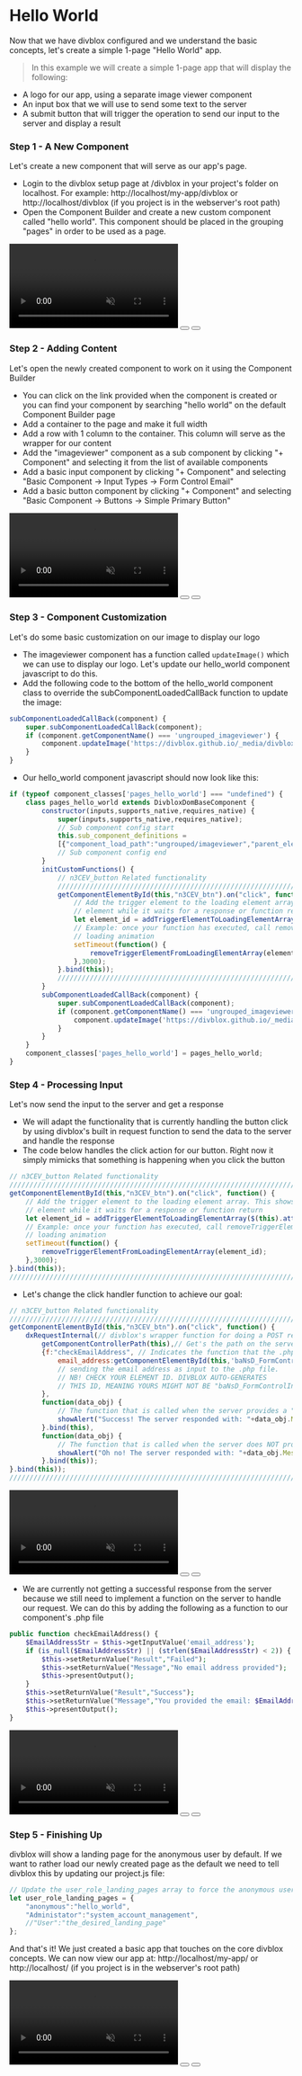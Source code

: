 # Hello World
Now that we have divblox configured and we understand the basic concepts, let's create a simple 1-page "Hello World" app.

>In this example we will create a simple 1-page app that will display the following:

- A logo for our app, using a separate image viewer component
- An input box that we will use to send some text to the server
- A submit button that will trigger the operation to send our input to the server and display a result

### Step 1 - A New Component
Let's create a new component that will serve as our app's page.
- Login to the divblox setup page at /divblox in your project's folder on localhost. 
For example: http://localhost/my-app/divblox or http://localhost/divblox (if you project is in the webserver's root path)
- Open the Component Builder and create a new custom component called "hello world". This component should be placed in the grouping "pages" in order to be used as a page.

<video id="HelloWorldStep1" muted="" playsinline="" preload="auto" autoplay>
  <source src="_videos/Hello-World-Step-1.mp4" type="video/mp4">
  Video is not supported
</video>
<button onclick="replayVideo('HelloWorldStep1')" type="button" class="video-control-button">
<i class="fa fa-repeat"></i>
</button>
<button onclick="fullScreenVideo('HelloWorldStep1')" type="button" class="video-control-button">
<i class="fa fa-expand"></i>
</button>

### Step 2 - Adding Content
Let's open the newly created component to work on it using the Component Builder
- You can click on the link provided when the component is created or you can find your component by searching "hello world" on the default Component Builder page
- Add a container to the page and make it full width
- Add a row with 1 column to the container. This column will serve as the wrapper for our content
- Add the "imageviewer" component as a sub component by clicking "+ Component" and selecting it from the list of available components
- Add a basic input component by clicking "+ Component" and selecting "Basic Component -> Input Types -> Form Control Email"
- Add a basic button component by clicking "+ Component" and selecting "Basic Component -> Buttons -> Simple Primary Button"

<video id="HelloWorldStep2" muted="" playsinline="" preload="auto" autoplay>
  <source src="_videos/Hello-World-Step-2.mp4" type="video/mp4">
  Video is not supported
</video>
<button onclick="replayVideo('HelloWorldStep2')" type="button" class="video-control-button">
<i class="fa fa-repeat"></i>
</button>
<button onclick="fullScreenVideo('HelloWorldStep2')" type="button" class="video-control-button">
<i class="fa fa-expand"></i>
</button>

### Step 3 - Component Customization
Let's do some basic customization on our image to display our logo
- The imageviewer component has a function called `updateImage()` which we can use to display our logo. Let's update our hello_world component javascript to do this.
- Add the following code to the bottom of the hello_world component class to override the subComponentLoadedCallBack function to update the image:

```javascript
subComponentLoadedCallBack(component) {
    super.subComponentLoadedCallBack(component);
    if (component.getComponentName() === 'ungrouped_imageviewer') {
        component.updateImage('https://divblox.github.io/_media/divblox-logo-1.png');
    }
}
```

- Our hello_world component javascript should now look like this:

```javascript
if (typeof component_classes['pages_hello_world'] === "undefined") {
	class pages_hello_world extends DivbloxDomBaseComponent {
		constructor(inputs,supports_native,requires_native) {
			super(inputs,supports_native,requires_native);
			// Sub component config start
        	this.sub_component_definitions =
            [{"component_load_path":"ungrouped/imageviewer","parent_element":"qJTep","arguments":{}}];
        	// Sub component config end
		}
	    initCustomFunctions() {
            // n3CEV_button Related functionality
            ////////////////////////////////////////////////////////////////////////////////////////////////////////////////
            getComponentElementById(this,"n3CEV_btn").on("click", function() {
                // Add the trigger element to the loading element array. This shows a loading animation on the trigger
                // element while it waits for a response or function return
                let element_id = addTriggerElementToLoadingElementArray($(this).attr("id"),"Nice Loading text");
                // Example: once your function has executed, call removeTriggerElementFromLoadingElementArray to remove
                // loading animation
                setTimeout(function() {
                    removeTriggerElementFromLoadingElementArray(element_id);
                },3000);
            }.bind(this));
            ////////////////////////////////////////////////////////////////////////////////////////////////////////////////
        }
		subComponentLoadedCallBack(component) {
			super.subComponentLoadedCallBack(component);
			if (component.getComponentName() === 'ungrouped_imageviewer') {
				component.updateImage('https://divblox.github.io/_media/divblox-logo-1.png');
			}
		}
   	}
	component_classes['pages_hello_world'] = pages_hello_world;
}
```

### Step 4 - Processing Input
Let's now send the input to the server and get a response
- We will adapt the functionality that is currently handling the button click by 
using divblox's built in request function to send the data to the server and handle the response
- The code below handles the click action for our button. 
Right now it simply mimicks that something is happening when you click the button

```javascript
// n3CEV_button Related functionality
////////////////////////////////////////////////////////////////////////////////////////////////////////////////
getComponentElementById(this,"n3CEV_btn").on("click", function() {
    // Add the trigger element to the loading element array. This shows a loading animation on the trigger
    // element while it waits for a response or function return
    let element_id = addTriggerElementToLoadingElementArray($(this).attr("id"),"Nice Loading text");
    // Example: once your function has executed, call removeTriggerElementFromLoadingElementArray to remove
    // loading animation
    setTimeout(function() {
        removeTriggerElementFromLoadingElementArray(element_id);
    },3000);
}.bind(this));
////////////////////////////////////////////////////////////////////////////////////////////////////////////////
```

- Let's change the click handler function to achieve our goal:

```javascript
// n3CEV_button Related functionality
////////////////////////////////////////////////////////////////////////////////////////////////////////////////
getComponentElementById(this,"n3CEV_btn").on("click", function() {
    dxRequestInternal(// divblox's wrapper function for doing a POST request to the server
        getComponentControllerPath(this),// Get's the path on the server where this component's .php file resides
        {f:"checkEmailAddress", // Indicates the function that the .php file should execute
            email_address:getComponentElementById(this,'baNsD_FormControlInput').val() // We are also
            // sending the email address as input to the .php file. 
            // NB! CHECK YOUR ELEMENT ID. DIVBLOX AUTO-GENERATES
            // THIS ID, MEANING YOURS MIGHT NOT BE "baNsD_FormControlInput"
        },
        function(data_obj) {
            // The function that is called when the server provides a "Success" response
            showAlert("Success! The server responded with: "+data_obj.Message,"success","OK",false);
        }.bind(this),
        function(data_obj) {
            // The function that is called when the server does NOT provide a "Success" response
            showAlert("Oh no! The server responded with: "+data_obj.Message,"error","OK",false);
        }.bind(this));
}.bind(this));
//////////////////////////////////////////////////////////////////////////////////////////////////////////////// 
```

<video id="HelloWorldStep4" muted="" playsinline="" preload="auto" autoplay>
  <source src="_videos/Hello-World-Step-4.mp4" type="video/mp4">
  Video is not supported
</video>
<button onclick="replayVideo('HelloWorldStep4')" type="button" class="video-control-button">
<i class="fa fa-repeat"></i>
</button>
<button onclick="fullScreenVideo('HelloWorldStep4')" type="button" class="video-control-button">
<i class="fa fa-expand"></i>
</button>

- We are currently not getting a successful response from the server because we still need to implement a function on the server to handle our request. 
We can do this by adding the following as a function to our component's .php file

```php
public function checkEmailAddress() {
    $EmailAddressStr = $this->getInputValue('email_address');
    if (is_null($EmailAddressStr) || (strlen($EmailAddressStr) < 2)) {
        $this->setReturnValue("Result","Failed");
        $this->setReturnValue("Message","No email address provided");
        $this->presentOutput();
    }
    $this->setReturnValue("Result","Success");
    $this->setReturnValue("Message","You provided the email: $EmailAddressStr");
    $this->presentOutput();
}
```

<video id="HelloWorldStep5" muted="" playsinline="" preload="auto" autoplay>
  <source src="_videos/Hello-World-Step-5.mp4" type="video/mp4">
  Video is not supported
</video>
<button onclick="replayVideo('HelloWorldStep5')" type="button" class="video-control-button">
<i class="fa fa-repeat"></i>
</button>
<button onclick="fullScreenVideo('HelloWorldStep5')" type="button" class="video-control-button">
<i class="fa fa-expand"></i>
</button>

### Step 5 - Finishing Up
divblox will show a landing page for the anonymous user by default. If we want to rather load our newly created page as
the default we need to tell divblox this by updating our project.js file:
```javascript
// Update the user_role_landing_pages array to force the anonymous user to load our new page:
let user_role_landing_pages = {
	"anonymous":"hello_world",
	"Administator":"system_account_management",
	//"User":"the_desired_landing_page"
};
```

And that's it! We just created a basic app that touches on the core divblox concepts. We can now view our app at:
http://localhost/my-app/ or http://localhost/ (if you project is in the webserver's root path)

<video id="HelloWorldStep6" muted="" playsinline="" preload="auto" autoplay>
  <source src="_videos/Hello-World-Step-6.mp4" type="video/mp4">
  Video is not supported
</video>
<button onclick="replayVideo('HelloWorldStep6')" type="button" class="video-control-button">
<i class="fa fa-repeat"></i>
</button>
<button onclick="fullScreenVideo('HelloWorldStep6')" type="button" class="video-control-button">
<i class="fa fa-expand"></i>
</button>